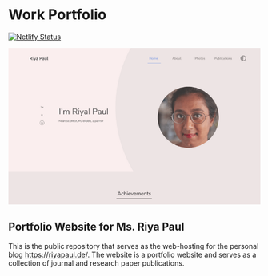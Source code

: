 # Work Portfolio

[![Netlify Status](https://api.netlify.com/api/v1/badges/694b1491-fea9-4874-8da9-e12e25a2fe23/deploy-status)](https://app.netlify.com/sites/riyapaul/deploys)

![A preview of the Portfolio website](./preview1.png)

## Portfolio Website for Ms. Riya Paul
This is the public repository that serves as the web-hosting for the personal blog https://riyapaul.de/. The website is a portfolio website and serves as a collection of journal and research paper publications.

